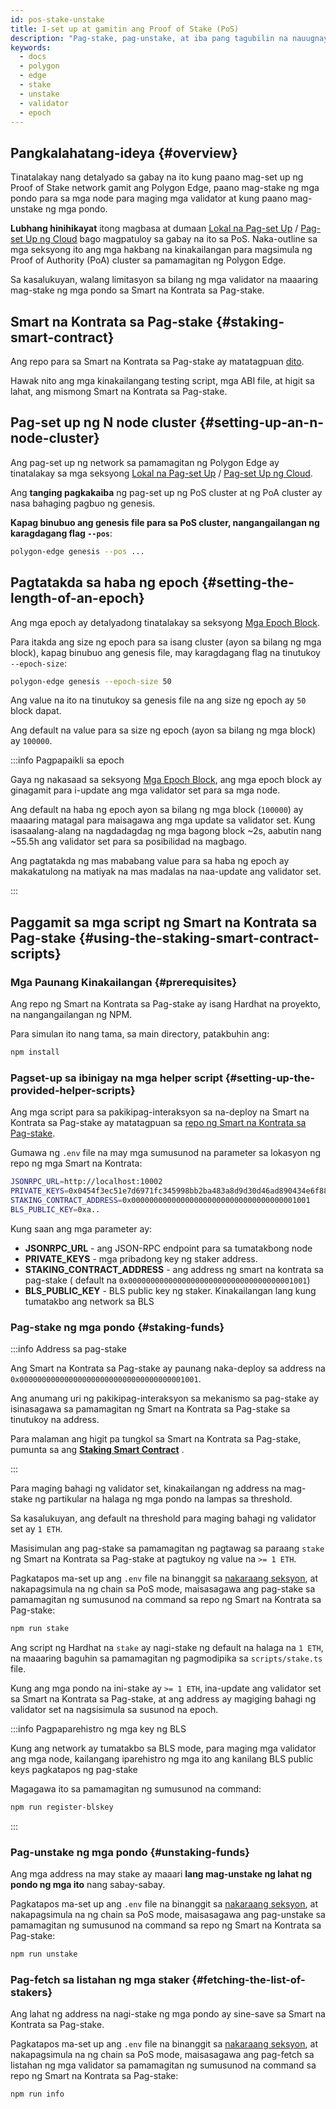 ```yaml
---
id: pos-stake-unstake
title: I-set up at gamitin ang Proof of Stake (PoS)
description: "Pag-stake, pag-unstake, at iba pang tagubilin na nauugnay sa pag-stake."
keywords:
  - docs
  - polygon
  - edge
  - stake
  - unstake
  - validator
  - epoch
---
```


## Pangkalahatang-ideya {#overview}

Tinatalakay nang detalyado sa gabay na ito kung paano mag-set up ng Proof of Stake network gamit ang Polygon Edge, paano mag-stake ng mga pondo para sa mga node
para maging mga validator at kung paano mag-unstake ng mga pondo.

**Lubhang hinihikayat** itong magbasa at dumaan [Lokal na Pag-set Up](/docs/edge/get-started/set-up-ibft-locally)
/ [Pag-set Up ng Cloud](/docs/edge/get-started/set-up-ibft-on-the-cloud) bago magpatuloy
sa gabay na ito sa PoS. Naka-outline sa mga seksyong ito ang mga hakbang na kinakailangan para magsimula ng Proof of Authority (PoA) cluster sa pamamagitan ng
Polygon Edge.

Sa kasalukuyan, walang limitasyon sa bilang ng mga validator na maaaring mag-stake ng mga pondo sa Smart na Kontrata sa Pag-stake.

## Smart na Kontrata sa Pag-stake {#staking-smart-contract}

Ang repo para sa Smart na Kontrata sa Pag-stake ay matatagpuan [dito](https://github.com/0xPolygon/staking-contracts).

Hawak nito ang mga kinakailangang testing script, mga ABI file, at higit sa lahat, ang mismong Smart na Kontrata sa Pag-stake.

## Pag-set up ng N node cluster {#setting-up-an-n-node-cluster}

Ang pag-set up ng network sa pamamagitan ng Polygon Edge ay tinatalakay sa mga seksyong
[Lokal na Pag-set Up](/docs/edge/get-started/set-up-ibft-locally)
/ [Pag-set Up ng Cloud](/docs/edge/get-started/set-up-ibft-on-the-cloud).

Ang **tanging pagkakaiba** ng pag-set up ng PoS cluster at ng PoA cluster ay nasa bahaging pagbuo ng genesis.

**Kapag binubuo ang genesis file para sa PoS cluster, nangangailangan ng karagdagang flag `--pos`**:

```bash
polygon-edge genesis --pos ...
```

## Pagtatakda sa haba ng epoch {#setting-the-length-of-an-epoch}

Ang mga epoch ay detalyadong tinatalakay sa seksyong [Mga Epoch Block](/docs/edge/consensus/pos-concepts#epoch-blocks).

Para itakda ang size ng epoch para sa isang cluster (ayon sa bilang ng mga block), kapag binubuo ang genesis file, may karagdagang flag na
tinutukoy `--epoch-size`:

```bash
polygon-edge genesis --epoch-size 50
```

Ang value na ito na tinutukoy sa genesis file na ang size ng epoch ay `50` block dapat.

Ang default na value para sa size ng epoch (ayon sa bilang ng mga block) ay `100000`.

:::info Pagpapaikli sa epoch

Gaya ng nakasaad sa seksyong [Mga Epoch Block](/docs/edge/consensus/pos-concepts#epoch-blocks),
ang mga epoch block ay ginagamit para i-update ang mga validator set para sa mga node.

Ang default na haba ng epoch ayon sa bilang ng mga block (`100000`) ay maaaring matagal para maisagawa ang mga update sa validator set. Kung isasaalang-alang na nagdadagdag ng mga bagong
block ~2s, aabutin nang ~55.5h ang validator set para sa posibilidad na magbago.

Ang pagtatakda ng mas mababang value para sa haba ng epoch ay makakatulong na matiyak na mas madalas na naa-update ang validator set.

:::

## Paggamit sa mga script ng Smart na Kontrata sa Pag-stake {#using-the-staking-smart-contract-scripts}

### Mga Paunang Kinakailangan {#prerequisites}

Ang repo ng Smart na Kontrata sa Pag-stake ay isang Hardhat na proyekto, na nangangailangan ng NPM.

Para simulan ito nang tama, sa main directory, patakbuhin ang:

```bash
npm install
````

### Pagset-up sa ibinigay na mga helper script {#setting-up-the-provided-helper-scripts}

Ang mga script para sa pakikipag-interaksyon sa na-deploy na Smart na Kontrata sa Pag-stake ay matatagpuan sa
[repo ng Smart na Kontrata sa Pag-stake](https://github.com/0xPolygon/staking-contracts).

Gumawa ng `.env` file na may mga sumusunod na parameter sa lokasyon ng repo ng mga Smart na Kontrata:

```bash
JSONRPC_URL=http://localhost:10002
PRIVATE_KEYS=0x0454f3ec51e7d6971fc345998bb2ba483a8d9d30d46ad890434e6f88ecb97544
STAKING_CONTRACT_ADDRESS=0x0000000000000000000000000000000000001001
BLS_PUBLIC_KEY=0xa..
```

Kung saan ang mga parameter ay:

* **JSONRPC_URL** - ang JSON-RPC endpoint para sa tumatakbong node
* **PRIVATE_KEYS** - mga pribadong key ng staker address.
* **STAKING_CONTRACT_ADDRESS** - ang address ng smart na kontrata sa pag-stake (
default na `0x0000000000000000000000000000000000001001`)
* **BLS_PUBLIC_KEY** - BLS public key ng staker. Kinakailangan lang kung tumatakbo ang network sa BLS

### Pag-stake ng mga pondo {#staking-funds}

:::info Address sa pag-stake

Ang Smart na Kontrata sa Pag-stake ay paunang naka-deploy sa
address na `0x0000000000000000000000000000000000001001`.

Ang anumang uri ng pakikipag-interaksyon sa mekanismo sa pag-stake ay isinasagawa sa pamamagitan ng Smart na Kontrata sa Pag-stake sa tinutukoy na address.

Para malaman ang higit pa tungkol sa Smart na Kontrata sa Pag-stake, pumunta sa
ang **[Staking Smart Contract](/docs/edge/consensus/pos-concepts#contract-pre-deployment)** .

:::

Para maging bahagi ng validator set, kinakailangan ng address na mag-stake ng partikular na halaga ng mga pondo na lampas sa threshold.

Sa kasalukuyan, ang default na threshold para maging bahagi ng validator set ay `1 ETH`.

Masisimulan ang pag-stake sa pamamagitan ng pagtawag sa paraang `stake` ng Smart na Kontrata sa Pag-stake at pagtukoy ng value na `>= 1 ETH`.

Pagkatapos ma-set up ang `.env` file na binanggit sa
[nakaraang seksyon](/docs/edge/consensus/pos-stake-unstake#setting-up-the-provided-helper-scripts), at
nakapagsimula na ng chain sa PoS mode, maisasagawa ang pag-stake sa pamamagitan ng sumusunod na command sa repo ng Smart na Kontrata sa Pag-stake:

```bash
npm run stake
```

Ang script ng Hardhat na `stake` ay nagi-stake ng default na halaga na `1 ETH`, na maaaring baguhin sa pamamagitan ng pagmodipika sa `scripts/stake.ts`
file.

Kung ang mga pondo na ini-stake ay `>= 1 ETH`, ina-update ang validator set sa Smart na Kontrata sa Pag-stake, at ang address
ay magiging bahagi ng validator set na nagsisimula sa susunod na epoch.

:::info Pagpaparehistro ng mga key ng BLS

Kung ang network ay tumatakbo sa BLS mode, para maging mga validator ang mga node, kailangang iparehistro ng mga ito ang kanilang BLS public keys pagkatapos ng pag-stake

Magagawa ito sa pamamagitan ng sumusunod na command:

```bash
npm run register-blskey
```
:::

### Pag-unstake ng mga pondo {#unstaking-funds}

Ang mga address na may stake ay maaari **lang mag-unstake ng lahat ng pondo ng mga ito** nang sabay-sabay.

Pagkatapos ma-set up ang `.env` file na binanggit sa
[nakaraang seksyon](/docs/edge/consensus/pos-stake-unstake#setting-up-the-provided-helper-scripts),
at nakapagsimula na ng chain sa PoS mode, maisasagawa ang pag-unstake sa pamamagitan ng sumusunod na command sa
repo ng Smart na Kontrata sa Pag-stake:

```bash
npm run unstake
```

### Pag-fetch sa listahan ng mga staker {#fetching-the-list-of-stakers}

Ang lahat ng address na nagi-stake ng mga pondo ay sine-save sa Smart na Kontrata sa Pag-stake.

Pagkatapos ma-set up ang `.env` file na binanggit sa
[nakaraang seksyon](/docs/edge/consensus/pos-stake-unstake#setting-up-the-provided-helper-scripts),
at nakapagsimula na ng chain sa PoS mode, maisasagawa ang pag-fetch sa listahan ng mga validator sa pamamagitan ng
sumusunod na command sa repo ng Smart na Kontrata sa Pag-stake:

```bash
npm run info
```
